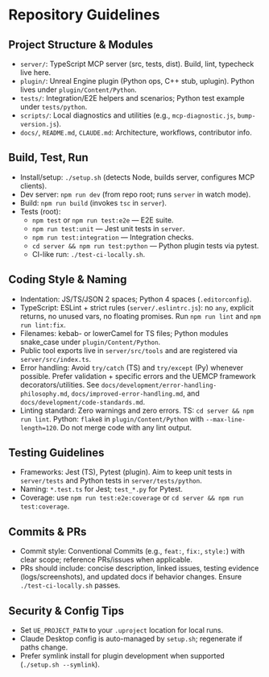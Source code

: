 # Repository Guidelines

## Project Structure & Modules
- `server/`: TypeScript MCP server (src, tests, dist). Build, lint, typecheck live here.
- `plugin/`: Unreal Engine plugin (Python ops, C++ stub, uplugin). Python lives under `plugin/Content/Python`.
- `tests/`: Integration/E2E helpers and scenarios; Python test example under `tests/python`.
- `scripts/`: Local diagnostics and utilities (e.g., `mcp-diagnostic.js`, `bump-version.js`).
- `docs/`, `README.md`, `CLAUDE.md`: Architecture, workflows, contributor info.

## Build, Test, Run
- Install/setup: `./setup.sh` (detects Node, builds server, configures MCP clients).
- Dev server: `npm run dev` (from repo root; runs `server` in watch mode).
- Build: `npm run build` (invokes `tsc` in `server`).
- Tests (root):
  - `npm test` or `npm run test:e2e` — E2E suite.
  - `npm run test:unit` — Jest unit tests in `server`.
  - `npm run test:integration` — Integration checks.
  - `cd server && npm run test:python` — Python plugin tests via pytest.
  - CI-like run: `./test-ci-locally.sh`.

## Coding Style & Naming
- Indentation: JS/TS/JSON 2 spaces; Python 4 spaces (`.editorconfig`).
- TypeScript: ESLint + strict rules (`server/.eslintrc.js`): no `any`, explicit returns, no unused vars, no floating promises. Run `npm run lint` and `npm run lint:fix`.
- Filenames: kebab- or lowerCamel for TS files; Python modules snake_case under `plugin/Content/Python`.
- Public tool exports live in `server/src/tools` and are registered via `server/src/index.ts`.
- Error handling: Avoid `try/catch` (TS) and `try/except` (Py) whenever possible. Prefer validation + specific errors and the UEMCP framework decorators/utilities. See `docs/development/error-handling-philosophy.md`, `docs/improved-error-handling.md`, and `docs/development/code-standards.md`.
- Linting standard: Zero warnings and zero errors. TS: `cd server && npm run lint`. Python: `flake8` in `plugin/Content/Python` with `--max-line-length=120`. Do not merge code with any lint output.

## Testing Guidelines
- Frameworks: Jest (TS), Pytest (plugin). Aim to keep unit tests in `server/tests` and Python tests in `server/tests/python`.
- Naming: `*.test.ts` for Jest; `test_*.py` for Pytest.
- Coverage: use `npm run test:e2e:coverage` or `cd server && npm run test:coverage`.

## Commits & PRs
- Commit style: Conventional Commits (e.g., `feat:`, `fix:`, `style:`) with clear scope; reference PRs/issues when applicable.
- PRs should include: concise description, linked issues, testing evidence (logs/screenshots), and updated docs if behavior changes. Ensure `./test-ci-locally.sh` passes.

## Security & Config Tips
- Set `UE_PROJECT_PATH` to your `.uproject` location for local runs.
- Claude Desktop config is auto-managed by `setup.sh`; regenerate if paths change.
- Prefer symlink install for plugin development when supported (`./setup.sh --symlink`).
